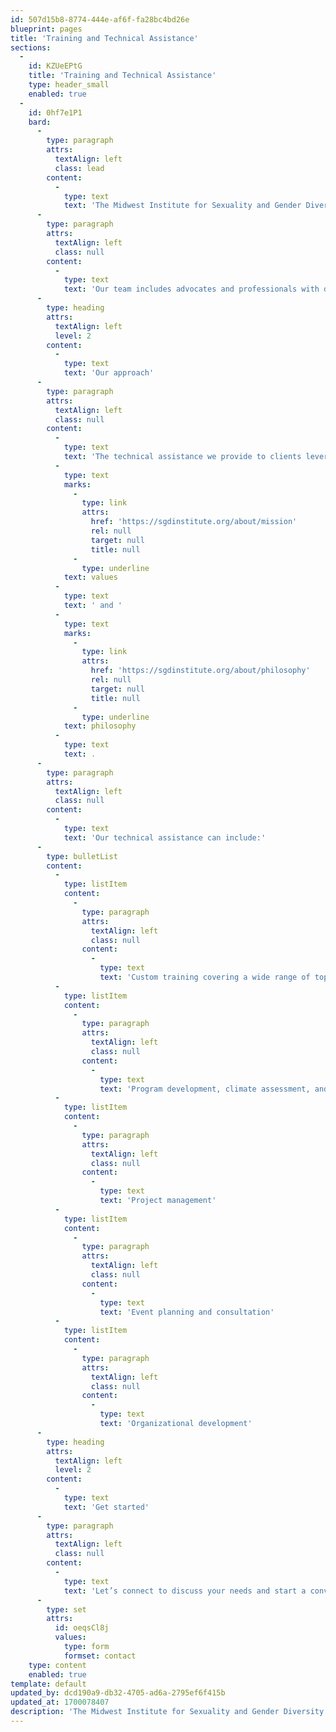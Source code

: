 ```yaml
---
id: 507d15b8-8774-444e-af6f-fa28bc4bd26e
blueprint: pages
title: 'Training and Technical Assistance'
sections:
  -
    id: KZUeEPtG
    title: 'Training and Technical Assistance'
    type: header_small
    enabled: true
  -
    id: 0hf7e1P1
    bard:
      -
        type: paragraph
        attrs:
          textAlign: left
          class: lead
        content:
          -
            type: text
            text: 'The Midwest Institute for Sexuality and Gender Diversity provides individualized technical assistance to organizations seeking to advance knowledge of diverse sexualities and genders and increase capacity to support and serve the lesbian, gay, bisexual, transgender, queer, intersex, and asexual (LGBTQIA) community.'
      -
        type: paragraph
        attrs:
          textAlign: left
          class: null
        content:
          -
            type: text
            text: 'Our team includes advocates and professionals with diverse expertise to help your business, agency, or school achieve its diversity, equity and inclusion (DEI) goals.'
      -
        type: heading
        attrs:
          textAlign: left
          level: 2
        content:
          -
            type: text
            text: 'Our approach'
      -
        type: paragraph
        attrs:
          textAlign: left
          class: null
        content:
          -
            type: text
            text: 'The technical assistance we provide to clients leverages adaptable tools and strategies which center their present strengths and opportunities to promote successful organizational change management. Our work is guided by our organizational '
          -
            type: text
            marks:
              -
                type: link
                attrs:
                  href: 'https://sgdinstitute.org/about/mission'
                  rel: null
                  target: null
                  title: null
              -
                type: underline
            text: values
          -
            type: text
            text: ' and '
          -
            type: text
            marks:
              -
                type: link
                attrs:
                  href: 'https://sgdinstitute.org/about/philosophy'
                  rel: null
                  target: null
                  title: null
              -
                type: underline
            text: philosophy
          -
            type: text
            text: .
      -
        type: paragraph
        attrs:
          textAlign: left
          class: null
        content:
          -
            type: text
            text: 'Our technical assistance can include:'
      -
        type: bulletList
        content:
          -
            type: listItem
            content:
              -
                type: paragraph
                attrs:
                  textAlign: left
                  class: null
                content:
                  -
                    type: text
                    text: 'Custom training covering a wide range of topics related to gender and sexuality'
          -
            type: listItem
            content:
              -
                type: paragraph
                attrs:
                  textAlign: left
                  class: null
                content:
                  -
                    type: text
                    text: 'Program development, climate assessment, and evaluation'
          -
            type: listItem
            content:
              -
                type: paragraph
                attrs:
                  textAlign: left
                  class: null
                content:
                  -
                    type: text
                    text: 'Project management'
          -
            type: listItem
            content:
              -
                type: paragraph
                attrs:
                  textAlign: left
                  class: null
                content:
                  -
                    type: text
                    text: 'Event planning and consultation'
          -
            type: listItem
            content:
              -
                type: paragraph
                attrs:
                  textAlign: left
                  class: null
                content:
                  -
                    type: text
                    text: 'Organizational development'
      -
        type: heading
        attrs:
          textAlign: left
          level: 2
        content:
          -
            type: text
            text: 'Get started'
      -
        type: paragraph
        attrs:
          textAlign: left
          class: null
        content:
          -
            type: text
            text: 'Let’s connect to discuss your needs and start a conversation about technical assistance and training services.'
      -
        type: set
        attrs:
          id: oeqsCl8j
          values:
            type: form
            formset: contact
    type: content
    enabled: true
template: default
updated_by: dcd190a9-db32-4705-ad6a-2795ef6f415b
updated_at: 1700078407
description: 'The Midwest Institute for Sexuality and Gender Diversity provides individualized technical assistance to organizations seeking to advance knowledge of diverse sexualities and genders and increase capacity to to support and serve the lesbian, gay, bisexual, transgender, queer, intersex, and asexual (LGBTQIA) community. The technical assistance we provide to clients leverages adaptable tools and strategies which center their present strengths and opportunities to promote successful organizational change management.'
---
```

